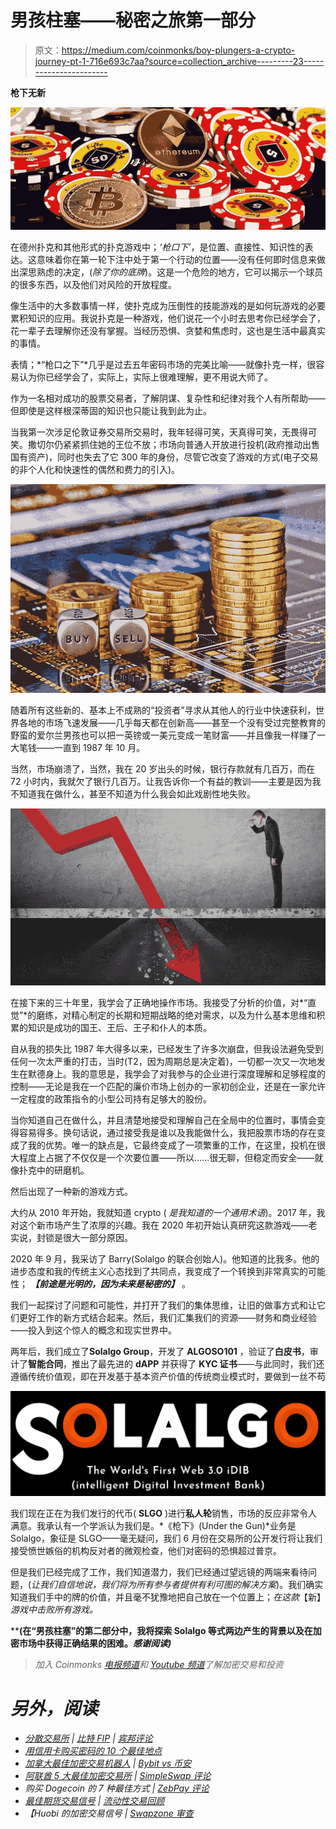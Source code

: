 # 男孩柱塞——秘密之旅第一部分

> 原文：<https://medium.com/coinmonks/boy-plungers-a-crypto-journey-pt-1-716e693c7aa?source=collection_archive---------23----------------------->

**枪下无新**

![](img/8f9e50260d08254ea4ea27ab925cdb4d.png)

在德州扑克和其他形式的扑克游戏中；*‘枪口下’*，是位置、直接性、知识性的表达。这意味着你在第一轮下注中处于第一个行动的位置——没有任何即时信息来做出深思熟虑的决定，(*除了你的底牌*)。这是一个危险的地方，它可以揭示一个球员的很多东西，以及他们对风险的开放程度。

像生活中的大多数事情一样，使扑克成为压倒性的技能游戏的是如何玩游戏的必要累积知识的应用。我说扑克是一种游戏，他们说花一个小时去思考你已经学会了，花一辈子去理解你还没有掌握。当经历恐惧、贪婪和焦虑时，这也是生活中最真实的事情。

表情；*“枪口之下”*几乎是过去五年密码市场的完美比喻——就像扑克一样，很容易认为你已经学会了，实际上，实际上很难理解，更不用说大师了。

作为一名相对成功的股票交易者，了解阴谋、复杂性和纪律对我个人有所帮助——但即使是这样根深蒂固的知识也只能让我到此为止。

当我第一次涉足伦敦证券交易所交易时，我年轻得可笑，天真得可笑，无畏得可笑。撒切尔仍紧紧抓住她的王位不放；市场向普通人开放进行投机(政府推动出售国有资产)，同时也失去了它 300 年的身份，尽管它改变了游戏的方式(电子交易的非个人化和快速性的偶然和费力的引入)。

![](img/f22416c40a6358ae59d8b4c53baf60b4.png)

随着所有这些新的、基本上不成熟的“投资者”寻求从其他人的行业中快速获利，世界各地的市场飞速发展——几乎每天都在创新高——甚至一个没有受过完整教育的野蛮的爱尔兰男孩也可以把一英镑或一美元变成一笔财富——并且像我一样赚了一大笔钱——一直到 1987 年 10 月。

当然，市场崩溃了，当然，我在 20 岁出头的时候，银行存款就有几百万，而在 72 小时内，我就欠了银行几百万。让我告诉你一个有益的教训——主要是因为我不知道我在做什么，甚至不知道为什么我会如此戏剧性地失败。

![](img/c26cbe3fcac08bdaa694712974337801.png)

在接下来的三十年里，我学会了正确地操作市场。我接受了分析的价值，对*“直觉”*的磨练，对精心制定的长期和短期战略的绝对需求，以及为什么基本思维和积累的知识是成功的国王、王后、王子和仆人的本质。

自从我的损失比 1987 年大得多以来，已经发生了许多次崩盘，但我设法避免受到任何一次太严重的打击，当时(T2，因为周期总是决定着)，一切都一次又一次地发生在默德身上。我的意思是，我学会了对我参与的企业进行深度理解和足够程度的控制——无论是我在一个匹配的廉价市场上创办的一家初创企业，还是在一家允许一定程度的政策指令的小型公司持有足够大的股份。

当你知道自己在做什么，并且清楚地接受和理解自己在全局中的位置时，事情会变得容易得多。换句话说，通过接受我是谁以及我能做什么，我把股票市场的存在变成了我的优势。唯一的缺点是，它最终变成了一项繁重的工作，在这里，投机在很大程度上占据了不仅仅是一个次要位置——所以……很无聊，但稳定而安全——就像扑克中的研磨机。

然后出现了一种新的游戏方式。

大约从 2010 年开始，我就知道 crypto ( *是我知道的一个通用术语*)。2017 年，我对这个新市场产生了浓厚的兴趣。我在 2020 年初开始认真研究这款游戏——老实说，封锁是很大一部分原因。

2020 年 9 月，我采访了 Barry(Solalgo 的联合创始人)。他知道的比我多。他的进步态度和我的传统主义心态找到了共同点，我变成了一个转换到非常真实的可能性； ***【前途是光明的，因为未来是秘密的】*** 。

我们一起探讨了问题和可能性，并打开了我们的集体思维，让旧的做事方式和让它们更好工作的新方式结合起来。然后，我们汇集我们的资源——财务和商业经验——投入到这个惊人的概念和现实世界中。

两年后，我们成立了**Solalgo Group**，开发了 **ALGOSO101** ，验证了**白皮书**，审计了**智能合同**，推出了最先进的 **dAPP** 并获得了 **KYC 证书**——与此同时，我们还遵循传统价值观，即在开发基于基本资产价值的传统商业模式时，要做到一丝不苟

![](img/f3e451e0c30ee702d12c79d5a9952b37.png)

我们现在正在为我们发行的代币( **SLGO** )进行**私人轮**销售，市场的反应非常令人满意。我承认有一个学派认为我们是。*《枪下》(Under the Gun)*业务是 Solalgo，象征是 SLGO——毫无疑问，我们 6 月份在交易所的公开发行将让我们接受愤世嫉俗的机构反对者的微观检查，他们对密码的恐惧超过普京。

但是我们已经完成了工作，我们知道潜力，我们已经通过望远镜的两端来看待问题，(*让我们自信地说，我们将为所有参与者提供有利可图的解决方案*)。我们确实知道我们手中的牌的价值，并且毫不犹豫地把自己放在一个位置上；*在这款*【新】*游戏中击败所有游戏。*

****(在“男孩柱塞”的第二部分中，我将探索 Solalgo 等式两边产生的背景以及在加密市场中获得正确结果的困难。*感谢阅读)***

> *加入 Coinmonks [电报频道](https://t.me/coincodecap)和 [Youtube 频道](https://www.youtube.com/c/coinmonks/videos)了解加密交易和投资*

# *另外，阅读*

*   *[分散交易所](https://coincodecap.com/what-are-decentralized-exchanges) | [比特 FIP](https://coincodecap.com/bitbns-fip) | [宾邦评论](https://coincodecap.com/bingbon-review)*
*   *[用信用卡购买密码的 10 个最佳地点](https://coincodecap.com/buy-crypto-with-credit-card)*
*   *[加拿大最佳加密交易机器人](https://coincodecap.com/5-best-crypto-trading-bots-in-canada) | [Bybit vs 币安](https://coincodecap.com/bybit-binance-moonxbt)*
*   *[阿联酋 5 大最佳加密交易所](https://coincodecap.com/best-crypto-exchanges-in-uae) | [SimpleSwap 评论](https://coincodecap.com/simpleswap-review)*
*   *购买 Dogecoin 的 7 种最佳方式 | [ZebPay 评论](https://coincodecap.com/zebpay-review)*
*   *[最佳期货交易信号](https://coincodecap.com/futures-trading-signals) | [流动性交易回顾](https://coincodecap.com/liquid-exchange-review)*
*   *【Huobi 的加密交易信号 | [Swapzone 审查](/coinmonks/swapzone-review-crypto-exchange-data-aggregator-e0ad78e55ed7)*